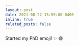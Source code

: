 ```yaml
---
layout: post
date: 2021-08-22 15:59:00-0400
inline: true
related_posts: false
---
```


Started my PhD emoji! :sparkles: :smile:
